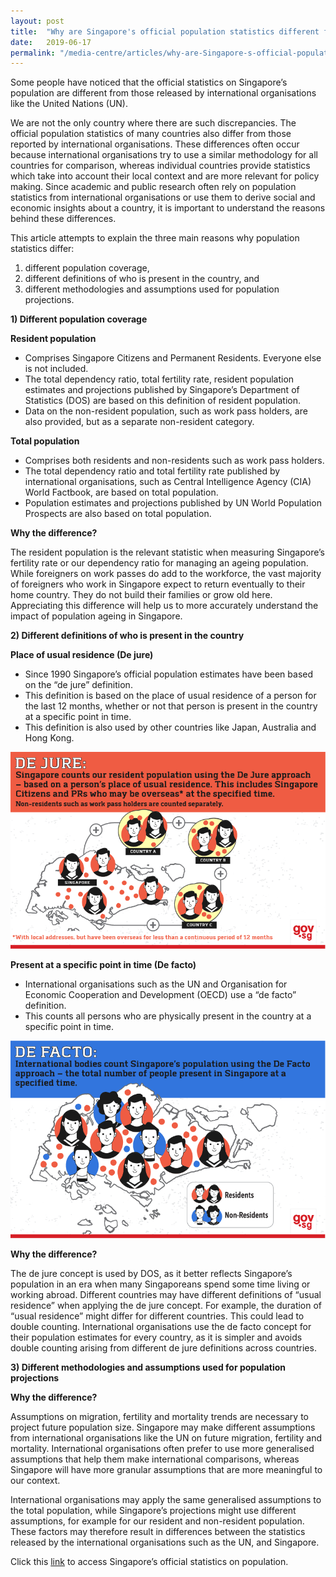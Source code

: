 ```yaml
---
layout: post
title:  "Why are Singapore's official population statistics different from those released by international organisations?"
date:   2019-06-17
permalink: "/media-centre/articles/why-are-Singapore-s-official-population-statistics-different-from-those-released-by-international-organisations"
---
```


Some people have noticed that the official statistics on Singapore’s population are different from those released by international organisations like the United Nations (UN).

We are not the only country where there are such discrepancies. The official population statistics of many countries also differ from those reported by international organisations. These differences often occur because international organisations try to use a similar methodology for all countries for comparison, whereas individual countries provide statistics which take into account their local context and are more relevant for policy making. Since academic and public research often rely on population statistics from international organisations or use them to derive social and economic insights about a country, it is important to understand the reasons behind these differences.

This article attempts to explain the three main reasons why population statistics differ:

1) different population coverage,  
2) different definitions of who is present in the country, and  
3) different methodologies and assumptions used for population projections.  

**1) Different population coverage** 

**Resident population**

- Comprises Singapore Citizens and Permanent Residents. Everyone else is not included.
- The total dependency ratio, total fertility rate, resident population estimates and projections published by Singapore’s Department of Statistics (DOS) are based on this definition of resident population.
- Data on the non-resident population, such as work pass holders, are also provided, but as a separate non-resident category.

**Total population**

- Comprises both residents and non-residents such as work pass holders.
- The total dependency ratio and total fertility rate published by international organisations, such as Central Intelligence Agency (CIA) World Factbook, are based on total population.
- Population estimates and projections published by UN World Population Prospects are also based on total population.

**Why the difference?**

The resident population is the relevant statistic when measuring Singapore’s fertility rate or our dependency ratio for managing an ageing population. While foreigners on work passes do add to the workforce, the vast majority of foreigners who work in Singapore expect to return eventually to their home country. They do not build their families or grow old here. Appreciating this difference will help us to more accurately understand the impact of population ageing in Singapore.

**2) Different definitions of who is present in the country**

**Place of usual residence (De jure)**

- Since 1990 Singapore’s official population estimates have been based on the “de jure” definition.
- This definition is based on the place of usual residence of a person for the last 12 months, whether or not that person is present in the country at a specific point in time.
- This definition is also used by other countries like Japan, Australia and Hong Kong.

![De Jure](/images/article-de-jure.png)

**Present at a specific point in time (De facto)**

- International organisations such as the UN and Organisation for Economic Cooperation and Development (OECD) use a “de facto” definition.
- This counts all persons who are physically present in the country at a specific point in time.

![De Facto](/images/article-de-facto.png)

**Why the difference?**

The de jure concept is used by DOS, as it better reflects Singapore’s population in an era when many Singaporeans spend some time living or working abroad. Different countries may have different definitions of “usual residence” when applying the de jure concept. For example, the duration of “usual residence” might differ for different countries. This could lead to double counting. International organisations use the de facto concept for their population estimates for every country, as it is simpler and avoids double counting arising from different de jure definitions across countries.

**3) Different methodologies and assumptions used for population projections**

**Why the difference?**

Assumptions on migration, fertility and mortality trends are necessary to project future population size. Singapore may make different assumptions from international organisations like the UN on future migration, fertility and mortality. International organisations often prefer to use more generalised assumptions that help them make international comparisons, whereas Singapore will have more granular assumptions that are more meaningful to our context.

International organisations may apply the same generalised assumptions to the total population, while Singapore’s projections might use different assumptions, for example for our resident and non-resident population. These factors may therefore result in differences between the statistics released by the international organisations such as the UN, and Singapore.

Click this [link](http://www.singstat.gov.sg/tablebuilder) to access Singapore’s official statistics on population.
